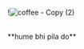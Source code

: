 
!![coffee - Copy (2)](https://github.com/user-attachments/assets/2419e0db-7a06-4fd2-98e8-af2385882ca8)

<br>
**hume bhi pila do**
